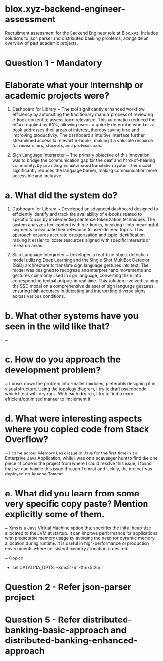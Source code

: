 # blox.xyz-backend-engineer-assessment
Recruitment assessment for the Backend Engineer role at Blox.xyz. Includes solutions to json parser and distributed banking problems, alongside an overview of past academic projects.

# Question 1 - Mandatory
# Elaborate what your internship or academic projects were?
1. Dashboard for Library
~ The tool significantly enhanced workflow efficiency by automating the traditionally manual process of reviewing e-book content to assess topic relevance. This automation reduced the effort required by 60%, allowing users to quickly determine whether a book addresses their areas of interest, thereby saving time and improving productivity. The dashboard's intuitive interface further streamlined access to relevant e-books, making it a valuable resource for researchers, students, and professionals.

2. Sign Language Interpreter
~ The primary objective of this innovation was to bridge the communication gap for the deaf and hard-of-hearing community. By providing an automated translation system, the model significantly reduced the language barrier, making communication more accessible and inclusive.

# a. What did the system do?
1. Dashboard for Library
~ Developed an advanced dashboard designed to efficiently identify and track the availability of e-books related to specific topics by implementing sentence tokenization techniques. The system analyzes text content within e-books, breaking it into meaningful segments to evaluate their relevance to user-defined topics. This approach ensures accurate categorization and topic identification, making it easier to locate resources aligned with specific interests or research areas.

2. Sign Language Interpreter
~ Developed a real-time object detection model utilizing Deep Learning and the Single Shot MultiBox Detector (SSD) architecture to translate sign language gestures into text. The model was designed to recognize and interpret hand movements and gestures commonly used in sign language, converting them into corresponding textual outputs in real time. This solution involved training the SSD model on a comprehensive dataset of sign language gestures, ensuring high accuracy in detecting and interpreting diverse signs across various conditions.

# b. What other systems have you seen in the wild like that?
~ 

# c. How do you approach the development problem?
~ I break down the problem into smaller modules, preferably designing it in visual structure. Using the topology diagram, I try to draft psuedocode which I test with dry runs. With each dry run, I try to find a more efficient/optimized manner to implement it.

# d. What were interesting aspects where you copied code from Stack Overflow?
~ I came across Memory Leak issue in Java for the first time in an Enterprive Java Application, while I was on a scavenger hunt to find the one piece of code in the project from where I could resolve this issue, I found that we can handle this issue through Tomcat and luckily, the project was deployed on Apache Tomcat.

# e. What did you learn from some very specific copy paste? Mention explicitly some of them. 
~ Xms is a Java Virtual Machine option that specifies the initial heap size allocated to the JVM at startup. It can improve performance for applications with predictable memory usage by avoiding the need for dynamic memory allocation during runtime. It is useful in high-performance or production environments where consistent memory allocation is desired.

~ Copied 
- set CATALINA_OPTS=-Xms512m -Xmx512m

# Question 2 - Refer json-parser project
# Question 5 - Refer distributed-banking-basic-approach and distributed-banking-enhanced-approach